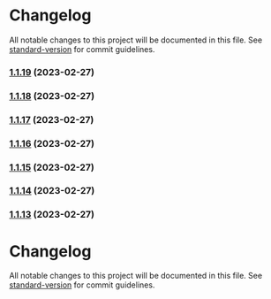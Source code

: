 # Changelog

All notable changes to this project will be documented in this file. See [standard-version](https://github.com/conventional-changelog/standard-version) for commit guidelines.

### [1.1.19](https://github.com/nicobrinkkemper/type-guard-helpers/compare/v1.1.18...v1.1.19) (2023-02-27)

### [1.1.18](https://github.com/nicobrinkkemper/type-guard-helpers/compare/v1.1.17...v1.1.18) (2023-02-27)

### [1.1.17](https://github.com/nicobrinkkemper/type-guard-helpers/compare/v1.1.16...v1.1.17) (2023-02-27)

### [1.1.16](https://github.com/nicobrinkkemper/type-guard-helpers/compare/v1.1.15...v1.1.16) (2023-02-27)

### [1.1.15](https://github.com/nicobrinkkemper/type-guard-helpers/compare/v1.1.14...v1.1.15) (2023-02-27)

### [1.1.14](https://github.com/nicobrinkkemper/type-guard-helpers/compare/v1.1.13...v1.1.14) (2023-02-27)

### [1.1.13](https://github.com/nicobrinkkemper/type-guard-helpers/compare/v1.1.12...v1.1.13) (2023-02-27)

# Changelog

All notable changes to this project will be documented in this file. See [standard-version](https://github.com/conventional-changelog/standard-version) for commit guidelines.
